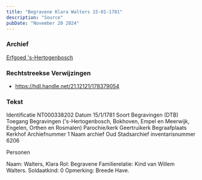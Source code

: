 ```yaml
---
title: "Begravene Klara Walters 15-01-1781"
description: "Source"
pubDate: "November 20 2024"
---
```


### Archief
[Erfgoed 's-Hertogenbosch](https://www.erfgoedshertogenbosch.nl/)

### Rechtstreekse Verwijzingen
- https://hdl.handle.net/21.12121/178379054

### Tekst
Identificatie NT000338202
Datum 15/1/1781
Soort Begravingen (DTB)
Toegang Begravingen ('s-Hertogenbosch, Bokhoven, Empel en Meerwijk, Engelen, Orthen en Rosmalen)
Parochie/kerk Geertruikerk
Begraafplaats Kerkhof
Archiefnummer 1
Naam archief Oud Stadsarchief
inventarisnummer 6206

Personen  

Naam:  Walters, Klara
Rol:  Begravene
Familierelatie:  Kind van Willem Walters.
Soldaatkind:  0
Opmerking:  Breede Have.